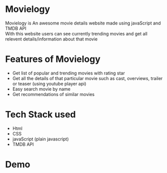 # Movielogy 

Movielogy is An awesome movie details website made using javaScript and TMDB API  
With this website users can see currently trending movies and get all relevent details/information about that movie 


# Features of Movielogy 
- Get list of popular and trending movies with rating star  
- Get all the details of that particular movie such as cast, overviews, trailer or teaser (using youtube player api)  
- Easy search movie by name  
- Get recommendations of similar movies  

# Tech Stack used 
* Html 
* CSS
* javaScript (plain javascript)
* TMDB API


# Demo 

